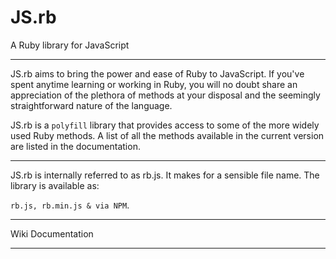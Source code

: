 # JS.rb
A Ruby library for JavaScript

- ----
JS.rb aims to bring the power and ease of Ruby to JavaScript. If you've spent anytime learning or working in Ruby, you will no doubt share an appreciation of the plethora of methods at your disposal and the seemingly straightforward nature of the language.

JS.rb is a `polyfill` library that provides access to some of the more widely used Ruby methods. A list of all the methods available in the current version are listed in the documentation.

- ---
JS.rb is internally referred to as rb.js. It makes for a sensible file name. The library is available as:

`rb.js, rb.min.js & via NPM`.

- ----
Wiki Documentation
- ---
